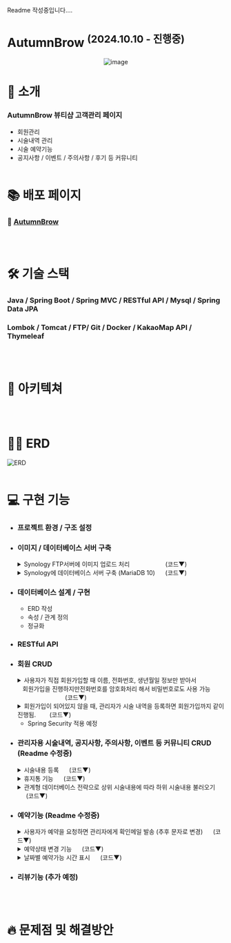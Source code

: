 Readme 작성중입니다....

# AutumnBrow <sup>(2024.10.10 - 진행중)</sup>

<p align="center">
  <img alt="image" src="https://github.com/user-attachments/assets/e89940be-164a-418b-ab23-e3a28e398589" />
</p>

# 💌 소개
### AutumnBrow 뷰티샵 고객관리 페이지
- 회원관리
- 시술내역 관리
- 시술 예약기능
- 공지사항 / 이벤트 / 주의사항 / 후기 등 커뮤니티
<br><br>

# 📚 배포 페이지
### 🤨 [AutumnBrow](http://autumnbrow.hhjnn92.synology.me:8080/)
<br><br>

# 🛠️ 기술 스택
### Java / Spring Boot / Spring MVC / RESTful API / Mysql / Spring Data JPA <br>
### Lombok / Tomcat / FTP/  Git / Docker / KakaoMap API / Thymeleaf 
<br><br>

# 🔀 아키텍쳐
<br><br>

# ⛓️‍💥 ERD
![ERD](https://github.com/user-attachments/assets/9de29eff-d6a6-40ba-9b70-2589c6fb416f)
<br><br>

# 💻 구현 기능
- ### 프로젝트 환경 / 구조 설정
- ### 이미지 / 데이터베이스 서버 구축
  <details>
    <summary> Synology FTP서버에 이미지 업로드 처리 &nbsp;&nbsp;&nbsp;&nbsp;&nbsp;&nbsp;&nbsp;&nbsp;&nbsp;&nbsp;&nbsp;&nbsp;&nbsp;&nbsp;&nbsp;&nbsp;&nbsp;&nbsp;&nbsp;&nbsp;(코드▼)</summary>
    <br>
    
    <h2>FTP 연결, 업로드, 연결해제 컴포넌트 클래스 작성 후, 필요한 service에서 사용.</h2>
  
    ```java
      @Component
      public class FtpUtil {
      private static final String FTP_SERVER = // FTP 서버 주소;
      private static final int FTP_PORT = // FTP 포트 번호;
      private static final String FTP_USER = // FTP 사용자명;
      private static final String FTP_PASS = // FTP 비밀번호;
  
      private FTPClient ftpClient;
  
      public FtpUtil() {
          ftpClient = new FTPClient();
      }
  
      // FTP 서버에 연결
      public void connect() throws IOException {
          ftpClient.connect(FTP_SERVER, FTP_PORT);
          boolean success = ftpClient.login(FTP_USER, FTP_PASS);
          if (!success) {
              throw new IOException("FTP 서버 로그인 실패");
          }
          ftpClient.enterLocalPassiveMode();
          ftpClient.setFileType(FTP.BINARY_FILE_TYPE);
      }

      // 파일 업로드
      public boolean uploadFile(String remoteFilePath, File localFile) throws IOException {
          try (InputStream inputStream = new FileInputStream(localFile)) {
              boolean done = ftpClient.storeFile(remoteFilePath, inputStream);
              if (!done) {
                  throw new IOException("파일 업로드 실패");
              }
              return true;
          }
      }
      
      // FTP 연결 종료
      public void disconnect() {
        if (ftpClient.isConnected()) {
            try {
                ftpClient.logout();
                ftpClient.disconnect();
            } catch (IOException e) {
                e.printStackTrace();
            }
        }
      }
    ```
    <br>
  
    <h2>UUID를 사용해서 파일명 중복처리 후, service에 따라 폴더명을 다르게 해서 이미지파일 업로드 후 관리.</h2>
    
    ```java
      public void handleFileUpload(PostDTO postDTO) throws IOException {
          ftpUtil.connect(); // FTP 연결
  
          try {
              uploadFile(postDTO.getBeforeImageFile(), postDTO, true);
              uploadFile(postDTO.getAfterImageFile(), postDTO, false);
          } finally {
              ftpUtil.disconnect(); // FTP 연결 종료
          }
      }
  
      private void uploadFile(MultipartFile file, PostDTO postDTO, boolean isBefore) throws IOException {
          if (file != null && !file.isEmpty()) {
              String originalFilename = file.getOriginalFilename();
              String fileExtension = originalFilename.substring(originalFilename.lastIndexOf("."));
              String uniqueFileName = UUID.randomUUID().toString() + fileExtension;
              File localFile = new File(System.getProperty("java.io.tmpdir") + "/" + uniqueFileName);
              file.transferTo(localFile);
              ftpUtil.uploadFile("/AutumnBrow/BeforeAndAfter/" + uniqueFileName, localFile);
  
              if (isBefore) {
                  postDTO.setBeforeImageUrl(uniqueFileName);
              } else {
                  postDTO.setAfterImageUrl(uniqueFileName);
              }
              localFile.delete();
          }
      }
    ```

  </details>
  
  <details>
    <summary> Synology에 데이터베이스 서버 구축 (MariaDB 10) &nbsp;&nbsp;&nbsp;&nbsp;&nbsp;(코드▼)</summary>
    <br>
    
    **MariaDB서버를 구축했지만 Mysql과 호환 가능.**
  
  ![image](https://github.com/user-attachments/assets/06b01770-4445-44fd-8cb8-38133e6e5bf7)

    
    <br>
  
    <h2>localhost 대신 구축한 데이터베이스 서버 사용.</h2>
    
  ```java
      spring.datasource.url=jdbc:mysql://ip주소:3306/DataBase명?serverTimezone=Asia/Seoul&characterEncoding=UTF-8
      spring.datasource.username=ID
      spring.datasource.password=PW
      spring.datasource.driver-class-name=com.mysql.cj.jdbc.Driver
    ```

  </details>

- ### 데이터베이스 설계 / 구현
  - ERD 작성    
  - 속성 / 관계 정의
  - 정규화

- ### RESTful API
- ### 회원 CRUD
  <details>
    <summary> 사용자가 직접 회원가입할 때 이름, 전화번호, 생년월일 정보만 받아서 <br>
    &nbsp;&nbsp;&nbsp;회원가입을 진행하지만전화번호를 암호화처리 해서 비밀번호로도 사용 가능 &nbsp;&nbsp;&nbsp;&nbsp;&nbsp;&nbsp;&nbsp;&nbsp;&nbsp;&nbsp;&nbsp;&nbsp;&nbsp;&nbsp;&nbsp;&nbsp;&nbsp;&nbsp;&nbsp;&nbsp;&nbsp;&nbsp;&nbsp;&nbsp;&nbsp;&nbsp;&nbsp;&nbsp;(코드▼)</summary>
    <br>
    
    <h2>전화번호 암호화 후 비밀번호로 사용 (AES방식에서 Hash방식으로 전환 예정)</h2>
  
    ```java
    private static final String ALGORITHM = "AES";
    private static final byte[] keyValue = "0123456789abcdef".getBytes(); // 16-byte secret key

    // 암호화 메서드
    public static String encrypt(String data) throws Exception {
        SecretKeySpec key = new SecretKeySpec(keyValue, ALGORITHM);
        Cipher cipher = Cipher.getInstance(ALGORITHM);
        cipher.init(Cipher.ENCRYPT_MODE, key);
        byte[] encryptedValue = cipher.doFinal(data.getBytes());
        return Base64.getEncoder().encodeToString(encryptedValue);
    }
    ```
    ```java
    public void userRegister(String name, String phone, Date birthDay){
        User user = new User();
        user.setName(name);
        user.setPhone(phone);
        try {
            user.setPassword(EncryptionUtil.encrypt(phone));
        } catch (Exception e) {
            throw new IllegalStateException("전화번호 암호화 실패", e);
        }

        user.setBirthDay(birthDay);
        user.setTreatmentCount(0L);
        user.setFirstVisitDate(new Date());
        user.setIsDeleted("N");

        // 중복 회원 검증
        userDuplicate(user);

        userRepository.save(user);
    }
    ```
    **결과**<br>
    ![암호화](https://github.com/user-attachments/assets/bc55bc4e-dfc9-47fd-b3c6-4806574aec61)
    
    ![회원가입](https://github.com/user-attachments/assets/b8c206eb-053b-486e-8a07-ea8963444f25)
  
    ![로그인](https://github.com/user-attachments/assets/bff56aa2-4817-4181-80af-c6ff095a19ed)


  </details>
  <details>
    <summary> 회원가입이 되어있지 않을 때, 관리자가 시술 내역을 등록하면 회원가입까지 같이 진행됨. &nbsp;&nbsp;&nbsp;&nbsp;&nbsp;&nbsp;&nbsp;(코드▼)</summary>
    <br>
    
    <h2>입력한 정보를 사용해서 회원가입 진행, 이미 회원이라면 회원가입은 진행하지 않음</h2>

    ```java
    public void postCreate(PostDTO postDTO) throws Exception {
        Post post = new Post();

        Optional<User> findUser = userRepository.findByNameAndPhone(postDTO.getName(), postDTO.getPhone());

        User user;
        if (findUser.isPresent()) {
            user = findUser.get(); // 기존 사용자
            user.setTreatmentCount(user.getTreatmentCount() + 1L); // 방문횟수 1 증가
        } else {
            user = createUser(postDTO); // 새로운 사용자 생성
        }

    .
    .
    .
    .

    private User createUser(PostDTO postDTO) throws Exception {
        User user = new User();
        user.setName(postDTO.getName());
        user.setPhone(postDTO.getPhone());
        user.setPassword(EncryptionUtil.encrypt(postDTO.getPhone()));
        user.setBirthDay(Optional.ofNullable(postDTO.getBirthDay()).orElse(new Date()));
        Role role = roleRepository.findById(2L)
                .orElseThrow(() -> new IllegalArgumentException("Role ID 2 not found"));
        user.setRole(role);
        user.setTreatmentCount(1L);
        user.setFirstVisitDate(new Date());
        user.setIsDeleted("N");

        return userRepository.save(user); // 새로운 사용자 저장
    }
    ```
    
  </details>
  
    - Spring Security 적용 예정

- ### 관리자용 시술내역, 공지사항, 주의사항, 이벤트 등 커뮤니티 CRUD (Readme 수정중)
  <details>
    <summary> 시술내용 등록 &nbsp;&nbsp;&nbsp;&nbsp;&nbsp;(코드▼)</summary>
    <br>

    ****
    
    ![등록](https://github.com/user-attachments/assets/bb05b259-bb90-48b8-a5fa-2c4f6984dddd)

    ****
  

    
    <br>
  
    ****
    
    ```java

    ```

  </details>

  <details>
    <summary> 휴지통 기능 &nbsp;&nbsp;&nbsp;&nbsp;&nbsp;(코드▼)</summary>
    <br>

    ![수정, 휴지통](https://github.com/user-attachments/assets/030ac5cd-08f6-4e7e-8fb1-f569347a1d5a)


    ****
  

    <br>
  
    ****
    
    ```java

    ```

  </details>
  
  <details>
    <summary> 관계형 데이터베이스 전략으로 상위 시술내용에 따라 하위 시술내용 불러오기 &nbsp;&nbsp;&nbsp;&nbsp;&nbsp;(코드▼)</summary>
    <br>
    
    ![시술내역 등록](https://github.com/user-attachments/assets/1f3cc6cf-35c2-40b2-9e7a-edc44d91f81e)

    <h2>상위 시술의 treatment_id값을 참조하는 관계형 데이터베이스 전략</h2>
    
    ```java
    @Id @GeneratedValue(strategy = GenerationType.IDENTITY)
    private Long treatmentId;

    private String name;

    @ManyToOne
    @JoinColumn(name = "parent_treatmentId")
    private Treatment parent;

    private Long duration;
    ```
    ![관계형](https://github.com/user-attachments/assets/5dc25344-3782-4a96-b270-cb000043343e)

    
    <br>
  
    <h2>parent_treatmentId가 null인 목록을 모두 불러와서 상위 시술내용을 출력</h2>

    <br>
    
    Contoller
    ```java
    @GetMapping("/post/create")
      public String postCreateForm(Model model){
    
      List<Treatment> treatments = treatmentService.treatmentFindParent();
      model.addAttribute("treatments", treatments);
  
      return "post/postCreateForm";
    }
    ```
    Service
    ```java
    public List<Treatment> treatmentFindParent(){
        return treatmentRepository.findAllByParentIsNull();
    }
    ```

    <br>

    <h2>출력된 값을 fetch함수를 사용해 다시 서버로 보내서 해당하는 하위 시술내용 출력</h2>

    <br>

    ```java
    function updateChildTreatments() {
        const parentId = document.getElementById("parentTreatment").value;

        fetch(`/treatment/${parentId}/childTreatment`)
            .then(response => response.json())
            .then(data => {
                const subCategorySelect = document.getElementById("childTreatment");
                subCategorySelect.innerHTML = "";

                const defaultOption = document.createElement("option");
                defaultOption.value = "";
                defaultOption.text = "세부내용 선택";
                subCategorySelect.appendChild(defaultOption)

                console.log(data.forEach(subcategory => {
                    const id = subcategory.treatmentId;
                    const name = subcategory.name;
                    console.log("id "+id + " name "+name);
                }))
    ```
    
    Controller
    ```java
    @GetMapping("/treatment/{parentId}/childTreatment")
    @ResponseBody
    public List<Treatment> getChildTreatment(@PathVariable Long parentId) {
        return treatmentService.findChildTreatment(parentId);
    }
    ```
    Service
    ```java
    public List<Treatment> findChildTreatment(Long parentId) {
        return treatmentRepository.findAllByParent_TreatmentId(parentId);
    }
    ```


  </details>

- ### 예약기능 (Readme 수정중)
  <details>
    <summary> 사용자가 예약을 요청하면 관리자에게 확인메일 발송 (추후 문자로 변경) &nbsp;&nbsp;&nbsp;&nbsp;&nbsp;(코드▼)</summary>
    <br>
    
    Controller
    ```java
    @PostMapping("/reservation/create")
    public String reservationCreate(@ModelAttribute ReservationDTO reservationDTO, HttpSession session) {
        User sessionUser = (User) session.getAttribute("user");
        Long userId = sessionUser.getUserId();

        try {
            reservationService.reservationCreate(reservationDTO);

            try {
                String to = "**@**.com";
                String subject = "예약요청 메일입니다.";

                String name = reservationDTO.getName();
                String parentName = reservationDTO.getParentName();
                String childName = reservationDTO.getChildName();
                String date = String.valueOf(reservationDTO.getReservationDate());
                String startTime = String.valueOf(reservationDTO.getReservationStartTime());

                String text = name + "님  / " + date + " / " + startTime + " / " + parentName + "/" + childName + " ";

                mailService.sendMail(to, subject, text);
                return "redirect:/reservation/" + userId + "/ownList";
            } catch (MessagingException e){
                return "실패" + e.getMessage();
            }

        } catch (IllegalArgumentException e) {
            return "redirect:/reservation/create?exist=true";
        }

    }
    ```
    
    Service
    ```java
    public void sendMail(String to, String subject, String text) throws MessagingException{

        MimeMessage message = mailSender.createMimeMessage();
        MimeMessageHelper helper = new MimeMessageHelper(message, "utf-8");

        // 이메일 설정
        helper.setTo(to); // 수신자
        helper.setSubject(subject); // 메일 제목
        helper.setText(text, true); // 내용, HTML 여부

        // 메일 발송
        mailSender.send(message);
    }
    ```
    
    ![메일](https://github.com/user-attachments/assets/90220dbb-6b46-479e-a1e5-6933e06f8d9e)

  </details> 

  <details>
    <summary> 예약상태 변경 기능 &nbsp;&nbsp;&nbsp;&nbsp;&nbsp;(코드▼)</summary>
    <br>
    
    Controller
    ```java
    
    ```
    
    Service
    ```java
    
    ```
    
    ![예약상태변경1](https://github.com/user-attachments/assets/3335c1e8-cad0-4917-950e-9381e9c79746)
    ![예약상태변경2](https://github.com/user-attachments/assets/328b3893-1b38-4c41-8c05-cbc011d4cb40)

  </details> 

  <details>
    <summary> 날짜별 예약가능 시간 표시 &nbsp;&nbsp;&nbsp;&nbsp;&nbsp;(코드▼)</summary>
    <br>
    
    Controller
    ```java
    
    ```
    
    Service
    ```java
    
    ```

    ![날짜별 예약가능시간1](https://github.com/user-attachments/assets/6fc3ad3c-0fa5-4b59-946f-fe708700a808)
    ![날짜별 예약가능시간2](https://github.com/user-attachments/assets/cd13b30f-6eff-4008-8fa8-38eacbd1b8af)


  </details> 

  
- ### 리뷰기능 (추가 예정)

<br><br>

# 🔥 문제점 및 해결방안

<br><br>

